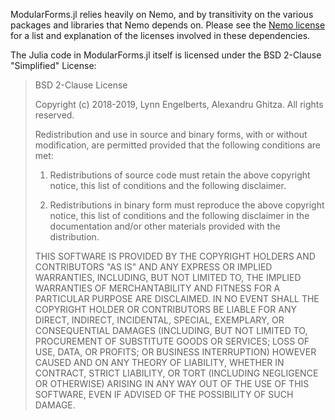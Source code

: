 ModularForms.jl relies heavily on Nemo, and by transitivity on the
various packages and libraries that Nemo depends on.  Please see
the [Nemo license](https://github.com/Nemocas/Nemo.jl/blob/master/LICENSE.md)
for a list and explanation of the licenses involved in these dependencies.

The Julia code in ModularForms.jl itself is licensed under the
BSD 2-Clause "Simplified" License:

> BSD 2-Clause License
>
> Copyright (c) 2018-2019, Lynn Engelberts, Alexandru Ghitza.
> All rights reserved.
>
> Redistribution and use in source and binary forms, with or without
> modification, are permitted provided that the following conditions are met:
>
> 1. Redistributions of source code must retain the above copyright notice, this
>    list of conditions and the following disclaimer.
>
> 2. Redistributions in binary form must reproduce the above copyright notice,
>    this list of conditions and the following disclaimer in the documentation
>    and/or other materials provided with the distribution.
>
> THIS SOFTWARE IS PROVIDED BY THE COPYRIGHT HOLDERS AND CONTRIBUTORS "AS IS"
> AND ANY EXPRESS OR IMPLIED WARRANTIES, INCLUDING, BUT NOT LIMITED TO, THE
> IMPLIED WARRANTIES OF MERCHANTABILITY AND FITNESS FOR A PARTICULAR PURPOSE ARE
> DISCLAIMED. IN NO EVENT SHALL THE COPYRIGHT HOLDER OR CONTRIBUTORS BE LIABLE
> FOR ANY DIRECT, INDIRECT, INCIDENTAL, SPECIAL, EXEMPLARY, OR CONSEQUENTIAL
> DAMAGES (INCLUDING, BUT NOT LIMITED TO, PROCUREMENT OF SUBSTITUTE GOODS OR
> SERVICES; LOSS OF USE, DATA, OR PROFITS; OR BUSINESS INTERRUPTION) HOWEVER
> CAUSED AND ON ANY THEORY OF LIABILITY, WHETHER IN CONTRACT, STRICT LIABILITY,
> OR TORT (INCLUDING NEGLIGENCE OR OTHERWISE) ARISING IN ANY WAY OUT OF THE USE
> OF THIS SOFTWARE, EVEN IF ADVISED OF THE POSSIBILITY OF SUCH DAMAGE.
